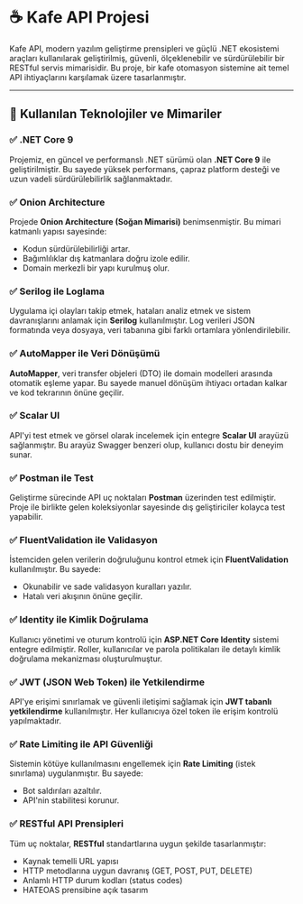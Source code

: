 # ☕ Kafe API Projesi

Kafe API, modern yazılım geliştirme prensipleri ve güçlü .NET ekosistemi araçları kullanılarak geliştirilmiş, güvenli, ölçeklenebilir ve sürdürülebilir bir RESTful servis mimarisidir. Bu proje, bir kafe otomasyon sistemine ait temel API ihtiyaçlarını karşılamak üzere tasarlanmıştır.

---

## 🚀 Kullanılan Teknolojiler ve Mimariler

### ✅ .NET Core 9
Projemiz, en güncel ve performanslı .NET sürümü olan **.NET Core 9** ile geliştirilmiştir. Bu sayede yüksek performans, çapraz platform desteği ve uzun vadeli sürdürülebilirlik sağlanmaktadır.

### ✅ Onion Architecture
Projede **Onion Architecture (Soğan Mimarisi)** benimsenmiştir. Bu mimari katmanlı yapısı sayesinde:
- Kodun sürdürülebilirliği artar.
- Bağımlılıklar dış katmanlara doğru izole edilir.
- Domain merkezli bir yapı kurulmuş olur.

### ✅ Serilog ile Loglama
Uygulama içi olayları takip etmek, hataları analiz etmek ve sistem davranışlarını anlamak için **Serilog** kullanılmıştır. Log verileri JSON formatında veya dosyaya, veri tabanına gibi farklı ortamlara yönlendirilebilir.

### ✅ AutoMapper ile Veri Dönüşümü
**AutoMapper**, veri transfer objeleri (DTO) ile domain modelleri arasında otomatik eşleme yapar. Bu sayede manuel dönüşüm ihtiyacı ortadan kalkar ve kod tekrarının önüne geçilir.

### ✅ Scalar UI
API'yi test etmek ve görsel olarak incelemek için entegre **Scalar UI** arayüzü sağlanmıştır. Bu arayüz Swagger benzeri olup, kullanıcı dostu bir deneyim sunar.

### ✅ Postman ile Test
Geliştirme sürecinde API uç noktaları **Postman** üzerinden test edilmiştir. Proje ile birlikte gelen koleksiyonlar sayesinde dış geliştiriciler kolayca test yapabilir.

### ✅ FluentValidation ile Validasyon
İstemciden gelen verilerin doğruluğunu kontrol etmek için **FluentValidation** kullanılmıştır. Bu sayede:
- Okunabilir ve sade validasyon kuralları yazılır.
- Hatalı veri akışının önüne geçilir.

### ✅ Identity ile Kimlik Doğrulama
Kullanıcı yönetimi ve oturum kontrolü için **ASP.NET Core Identity** sistemi entegre edilmiştir. Roller, kullanıcılar ve parola politikaları ile detaylı kimlik doğrulama mekanizması oluşturulmuştur.

### ✅ JWT (JSON Web Token) ile Yetkilendirme
API'ye erişimi sınırlamak ve güvenli iletişimi sağlamak için **JWT tabanlı yetkilendirme** kullanılmıştır. Her kullanıcıya özel token ile erişim kontrolü yapılmaktadır.

### ✅ Rate Limiting ile API Güvenliği
Sistemin kötüye kullanılmasını engellemek için **Rate Limiting** (istek sınırlama) uygulanmıştır. Bu sayede:
- Bot saldırıları azaltılır.
- API'nin stabilitesi korunur.

### ✅ RESTful API Prensipleri
Tüm uç noktalar, **RESTful** standartlarına uygun şekilde tasarlanmıştır:
- Kaynak temelli URL yapısı
- HTTP metodlarına uygun davranış (GET, POST, PUT, DELETE)
- Anlamlı HTTP durum kodları (status codes)
- HATEOAS prensibine açık tasarım

